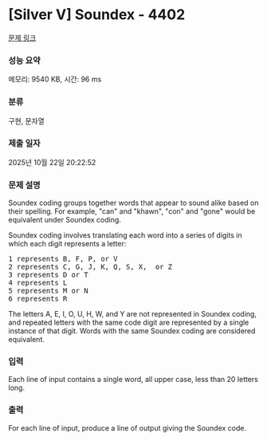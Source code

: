 # [Silver V] Soundex - 4402 

[문제 링크](https://www.acmicpc.net/problem/4402) 

### 성능 요약

메모리: 9540 KB, 시간: 96 ms

### 분류

구현, 문자열

### 제출 일자

2025년 10월 22일 20:22:52

### 문제 설명

<p>Soundex coding groups together words that appear to sound alike based on their spelling. For example, "can" and "khawn", "con" and "gone" would be equivalent under Soundex coding.</p>

<p>Soundex coding involves translating each word into a series of digits in which each digit represents a letter:</p>

<pre>1 represents B, F, P, or V
2 represents C, G, J, K, Q, S, X,  or Z
3 represents D or T
4 represents L
5 represents M or N
6 represents R</pre>

<p>The letters A, E, I, O, U, H, W, and Y are not represented in Soundex coding, and repeated letters with the same code digit are represented by a single instance of that digit. Words with the same Soundex coding are considered equivalent.</p>

### 입력 

 <p>Each line of input contains a single word, all upper case, less than 20 letters long.</p>

### 출력 

 <p>For each line of input, produce a line of output giving the Soundex code.</p>

